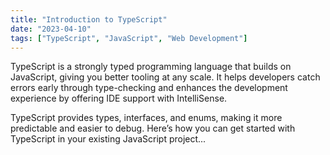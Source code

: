 ```yaml
---
title: "Introduction to TypeScript"
date: "2023-04-10"
tags: ["TypeScript", "JavaScript", "Web Development"]
---
```


TypeScript is a strongly typed programming language that builds on JavaScript, giving you better tooling at any scale. It helps developers catch errors early through type-checking and enhances the development experience by offering IDE support with IntelliSense.

TypeScript provides types, interfaces, and enums, making it more predictable and easier to debug. Here’s how you can get started with TypeScript in your existing JavaScript project...
